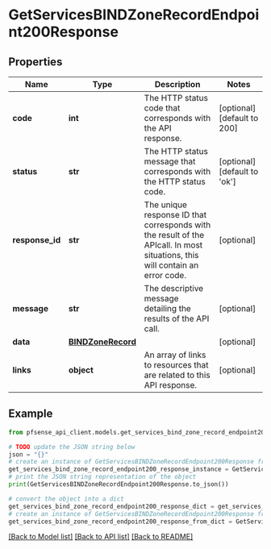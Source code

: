 # GetServicesBINDZoneRecordEndpoint200Response


## Properties

Name | Type | Description | Notes
------------ | ------------- | ------------- | -------------
**code** | **int** | The HTTP status code that corresponds with the API response. | [optional] [default to 200]
**status** | **str** | The HTTP status message that corresponds with the HTTP status code. | [optional] [default to 'ok']
**response_id** | **str** | The unique response ID that corresponds with the result of the APIcall. In most situations, this will contain an error code. | [optional] 
**message** | **str** | The descriptive message detailing the results of the API call. | [optional] 
**data** | [**BINDZoneRecord**](BINDZoneRecord.md) |  | [optional] 
**links** | **object** | An array of links to resources that are related to this API response. | [optional] 

## Example

```python
from pfsense_api_client.models.get_services_bind_zone_record_endpoint200_response import GetServicesBINDZoneRecordEndpoint200Response

# TODO update the JSON string below
json = "{}"
# create an instance of GetServicesBINDZoneRecordEndpoint200Response from a JSON string
get_services_bind_zone_record_endpoint200_response_instance = GetServicesBINDZoneRecordEndpoint200Response.from_json(json)
# print the JSON string representation of the object
print(GetServicesBINDZoneRecordEndpoint200Response.to_json())

# convert the object into a dict
get_services_bind_zone_record_endpoint200_response_dict = get_services_bind_zone_record_endpoint200_response_instance.to_dict()
# create an instance of GetServicesBINDZoneRecordEndpoint200Response from a dict
get_services_bind_zone_record_endpoint200_response_from_dict = GetServicesBINDZoneRecordEndpoint200Response.from_dict(get_services_bind_zone_record_endpoint200_response_dict)
```
[[Back to Model list]](../README.md#documentation-for-models) [[Back to API list]](../README.md#documentation-for-api-endpoints) [[Back to README]](../README.md)


